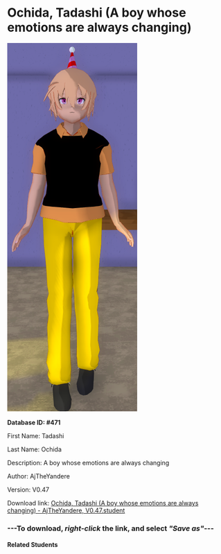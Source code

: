 # Ochida, Tadashi (A boy whose emotions are always changing)

<img src="Files/Ochida, Tadashi (A boy whose emotions are always changing).png" title="Ochida, Tadashi (A boy whose emotions are always changing) - AjTheYandere, V0.47">

**Database ID: #471**

First Name: Tadashi

Last Name: Ochida

Description: A boy whose emotions are always changing

Author: AjTheYandere

Version: V0.47

Download link: <a href="https://raw.githubusercontent.com/Arbiter1223/Daigaku-Gurashi-Custom-Students/master/Students/Files/Ochida%2C%20Tadashi%20(A%20boy%20whose%20emotions%20are%20always%20changing)%20-%20AjTheYandere%2C%20V0.47.student">Ochida, Tadashi (A boy whose emotions are always changing) - AjTheYandere, V0.47.student</a>

### ---**To download, _right-click_ the link, and select _"Save as"_**---

#### Related Students

